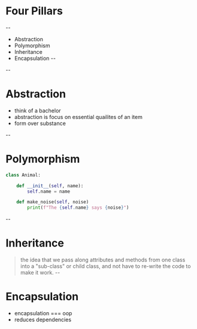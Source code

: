
# Four Pillars
--
- Abstraction
- Polymorphism
- Inheritance
- Encapsulation
--

--
# Abstraction

- think of a bachelor <!-- .element: class="fragment" -->
- abstraction is focus on essential quailites of an item <!-- .element: class="fragment" -->
- form over substance <!-- .element: class="fragment" -->

--
# Polymorphism

```py
class Animal:

    def __init__(self, name):
        self.name = name

    def make_noise(self, noise)
        print(f"The {self.name} says {noise}")
```


--
# Inheritance

> the idea that we pass along attributes and methods from one class into a "sub-class" or child class, and not have to re-write the code to make it work. <!-- .element: class="fragment fade-in" -->
--
# Encapsulation
- encapsulation === oop
- reduces dependencies 
